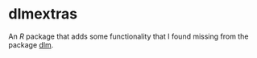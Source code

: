 # dlmextras

An *R* package that adds some functionality that I found missing from
the package [dlm](http://cran.r-project.org/web/packages/dlm/index.html).
